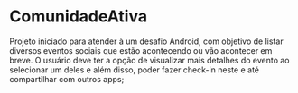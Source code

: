 # ComunidadeAtiva

Projeto iniciado para atender à um desafio Android, com objetivo de listar diversos eventos sociais
que estão acontecendo ou vão acontecer em breve. O usuário deve ter a opção de visualizar mais detalhes 
do evento ao selecionar um deles e além disso, poder fazer check-in neste e até compartilhar com outros apps;  
